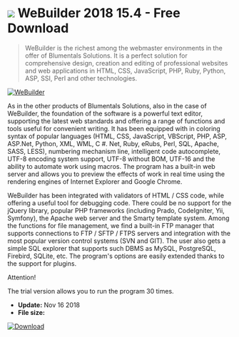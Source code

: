 # ![](https://cdn.softexe.net/static/icon/win.gif) WeBuilder 2018 15.4 - Free Download

> WeBuilder is the richest among the webmaster environments in the offer of Blumentals Solutions. It is a perfect solution for comprehensive design, creation and editing of professional websites and web applications in HTML, CSS, JavaScript, PHP, Ruby, Python, ASP, SSI, Perl and other technologies.

[![WeBuilder](https://gallery.dpcdn.pl/imgc/Tools/21192/g_-_420x350_1.5_-_x20130829143247_0.png)](https://softexe.net/win/development-it/web-applications/webuilder:aeaa.html)

As in the other products of Blumentals Solutions, also in the case of WeBuilder, the foundation of the software is a powerful text editor, supporting the latest web standards and offering a range of functions and tools useful for convenient writing. It has been equipped with in coloring syntax of popular languages ​​(HTML, CSS, JavaScript, VBScript, PHP, ASP, ASP.Net, Python, XML, WML, C #. Net, Ruby, eRubs, Perl, SQL, Apache, SASS, LESS), numbering mechanism line, intelligent code autocomplete, UTF-8 encoding system support, UTF-8 without BOM, UTF-16 and the ability to automate work using macros. The program has a built-in web server and allows you to preview the effects of work in real time using the rendering engines of Internet Explorer and Google Chrome.
 
 WeBuilder has been integrated with validators of HTML / CSS code, while offering a useful tool for debugging code. There could be no support for the jQuery library, popular PHP frameworks (including Prado, CodeIgniter, Yii, Symfony), the Apache web server and the Smarty template system. Among the functions for file management, we find a built-in FTP manager that supports connections to FTP / SFTP / FTPS servers and integration with the most popular version control systems (SVN and GIT). The user also gets a simple SQL explorer that supports such DBMS as MySQL, PostgreSQL, Firebird, SQLite, etc. The program's options are easily extended thanks to the support for plugins.
 
 Attention!
 
 The trial version allows you to run the program 30 times.


- **Update:** Nov 16 2018
- **File size:** 

[![Download](https://cdn.softexe.net/static/img/download.png)](https://softexe.net/win/development-it/web-applications/webuilder:aeaa.html)

